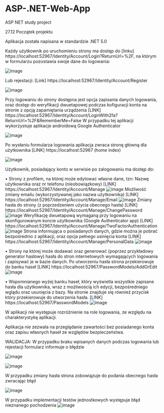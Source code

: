 # ASP-.NET-Web-App
ASP NET study project 

27.12
Początek projektu

Aplikacja została napisana w standardzie .NET 5.0

Każdy użytkownik po uruchomieniu strony ma dostęp do [linku] https://localhost:52967/Identity/Account/Login?ReturnUrl=%2F, na którym w formularzu
pozostawia swoje dane do logowania:

![image](https://user-images.githubusercontent.com/107003776/215272131-a7860a6d-6e8c-4c1f-bd3f-f107ea35c0ae.png)

Lub rejestacji:
[Link] https://localhost:52967/Identity/Account/Register

![image](https://user-images.githubusercontent.com/107003776/215272212-bd6c413e-ea99-41f3-aabf-7d5b27ad772d.png)


Przy logowaniu do strony dostępna jest opcja zapisania danych logowania, oraz dostęp do weryfikacji dwuetapowej podczas kofiguracji konta na stronie z opcją zapamiętania urządzenia
[LINK] https://localhost:52967/Identity/Account/LoginWith2fa?ReturnUrl=%2F&RememberMe=False
W przypadku tej aplikacji wykorzystuje aplikacje androidową Google Authenticator 

![image](https://user-images.githubusercontent.com/107003776/215272394-e135af1d-9830-4570-a9c4-85ff87b594a7.png)

Po wysłaniu formularza logowania aplikacja zwraca stronę główną dla użytkownika [LINK] https://localhost:52967 (home index) 

![image](https://user-images.githubusercontent.com/107003776/215272506-525b90e1-4132-433c-b986-2828b25b1c8e.png)

Użytkownik, posiadający konto w serwisie po zalogowaniu ma dostęp do:

• Strony z profilem, na której może edytować własne dane, tzn:
Nazwę użytkownika oraz nr telefonu (nieobowiązkowy)
[LINK] https://localhost:52967/Identity/Account/Manage
![image](https://user-images.githubusercontent.com/107003776/215272620-7fdf36f6-1cd3-4c03-a4f9-40f5ce038fbc.png)
Możliwość zmiany emailu (wykorzystywanej jako nazwa użytkownika) 
[LINK] https://localhost:52967/Identity/Account/Manage/Email
![image](https://user-images.githubusercontent.com/107003776/215272762-32f62188-93a6-4638-925f-e1d0027e869d.png)
Zmiany hasła do strony (z poprzedzeniem użycia obecnego hasła)
[LINK] https://localhost:52967/Identity/Account/Manage/ChangePassword
![image](https://user-images.githubusercontent.com/107003776/215272779-67dac57f-87aa-487c-b80f-821afeb238f8.png)
Weryfikację dwuetapową wymaganą przy logowaniu na skonfigurowanym koncie użytkownika (Google Authenticator app)
[LINK] https://localhost:52967/Identity/Account/Manage/TwoFactorAuthentication
![image](https://user-images.githubusercontent.com/107003776/215272812-d5167594-22c9-44f2-9a13-a84f208998fb.png)
Strona informująca o posiadanych danych, gdzie można je pobrać bezpośrednio z aplikacji, oraz opcja pełnego usinięcia konta 
[LINK] https://localhost:52967/Identity/Account/Manage/PersonalData
![image](https://user-images.githubusercontent.com/107003776/215272869-50247673-1159-43ca-8a76-1b98d82cbd93.png)



• Strony na której może dodawać oraz generować (poprzez przykładowy generator hasłowy) hasła do stron internetowych wymagających logowania i zapisywać je w bazie danych. Po utworzeniu hasła strona przekierowuje do banku haseł
[LINK] https://localhost:52967/PasswordModels/AddOrEdit
![image](https://user-images.githubusercontent.com/107003776/215273163-4b5b6399-7168-403c-80c7-3a8be45f73da.png)

• Wspomnianego wyżej banku haseł, który wyświetla wszystkie zapisane hasła dla użytkownika, wraz z możliwością ich edycji, bezpośredniego wglądu oraz usunięcia z bazy.
Na stronie znajduje się również przycisk który przekierowuje do utworzenia hasła.
[LINK] https://localhost:52967/PasswordModels
![image](https://user-images.githubusercontent.com/107003776/215273282-eec9c6ab-8b02-44b2-879b-718f794b1eb5.png)

W aplikacji nie występuje rozróżnienie na role logowania, ze względu na charakterystykę aplikacji. 

Aplikacja nie zezwala na przeglądanie zawartości bez posiadanego konta oraz zapisu własnych haseł ze względów bezpieczeństwa.

WALIDACJA:
W przypadku braku wpisanych danych podczas logowania lub rejestacji formularz informuje o błędzie 

![image](https://user-images.githubusercontent.com/107003776/215273568-7b2ff700-c68f-44e1-8669-39936f43cfaf.png)

![image](https://user-images.githubusercontent.com/107003776/215273579-10ac3dde-d499-40d8-aeda-b9838145fa0b.png)

W przypadku zmiany hasła strona zobowiązuje do podania obecnego hasła zwracając błąd

![image](https://user-images.githubusercontent.com/107003776/215273663-dc277d7f-2239-436e-acd5-4b530f8e0290.png)




W przypadku implementacji testów jednostkowych występuje błąd nieznanego pochodzenia
![image](https://user-images.githubusercontent.com/107003776/215273889-60d23787-a2cf-454f-8ca3-5b10d8b38849.png)







